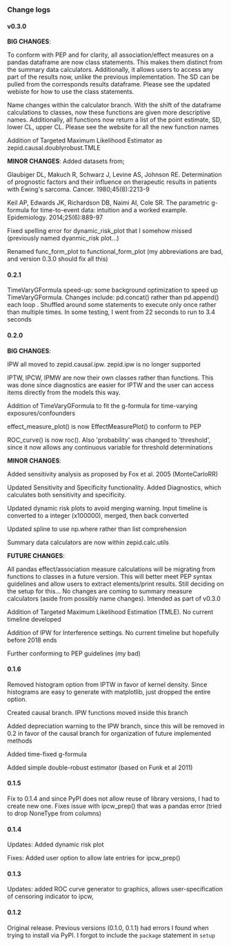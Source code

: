 ### Change logs

#### v0.3.0
**BIG CHANGES**:

To conform with PEP and for clarity, all association/effect measures on a pandas dataframe are now class statements. This makes them distinct from the summary data calculators. Additionally, it allows users to access any part of the results now, unlike the previous implementation. The SD can be pulled from the corresponds results dataframe. Please see the updated webiste for how to use the class statements.

Name changes within the calculator branch. With the shift of the dataframe calculations to classes, now these functions are given more descriptive names. Additionally, all functions now return a list of the point estimate, SD, lower CL, upper CL. Please see the website for all the new function names

Addition of Targeted Maximum Likelihood Estimator as zepid.causal.doublyrobust.TMLE

**MINOR CHANGES**:
Added datasets from;

Glaubiger DL, Makuch R, Schwarz J, Levine AS, Johnson RE. Determination
of prognostic factors and their influence on therapeutic results in patients with Ewing's sarcoma. Cancer.
1980;45(8):2213-9 

Keil AP, Edwards JK, Richardson DB, Naimi AI, Cole SR. The parametric g-formula for time-to-event 
data: intuition and a worked example. Epidemiology. 2014;25(6):889-97

Fixed spelling error for dynamic_risk_plot that I somehow missed (previously named dyanmic_risk plot...)

Renamed func_form_plot to functional_form_plot (my abbreviations are bad, and version 0.3.0 should fix all this)

#### 0.2.1

TimeVaryGFormula speed-up: some background optimization to speed up TimeVaryGFormula. Changes include: pd.concat() 
rather than pd.append() each loop . Shuffled around some statements to execute only once rather than multiple times. In 
some testing, I went from 22 seconds to run to 3.4 seconds

#### 0.2.0
**BIG CHANGES**:

IPW all moved to zepid.causal.ipw. zepid.ipw is no longer supported

IPTW, IPCW, IPMW are now their own classes rather than functions. This was done since diagnostics are easier for IPTW 
and the user can access items directly from the models this way.

Addition of TimeVaryGFormula to fit the g-formula for time-varying exposures/confounders

effect_measure_plot() is now EffectMeasurePlot() to conform to PEP

ROC_curve() is now roc(). Also 'probability' was changed to 'threshold', since it now allows any continuous variable for 
threshold determinations

**MINOR CHANGES**:

Added sensitivity analysis as proposed by Fox et al. 2005 (MonteCarloRR)

Updated Sensitivity and Specificity functionality. Added Diagnostics, which calculates
both sensitivity and specificity. 

Updated dynamic risk plots to avoid merging warning. Input timeline is converted to a integer (x100000), merged, then 
back converted

Updated spline to use np.where rather than list comprehension

Summary data calculators are now within zepid.calc.utils

**FUTURE CHANGES**:

All pandas effect/association measure calculations will be migrating from functions to classes in a future version. 
This will better meet PEP syntax guidelines and allow users to extract elements/print results. Still deciding on the 
setup for this... No changes are coming to summary measure calculators (aside from possibly name changes). Intended as 
part of v0.3.0

Addition of Targeted Maximum Likelihood Estimation (TMLE). No current timeline developed

Addition of IPW for Interference settings. No current timeline but hopefully before 2018 ends

Further conforming to PEP guidelines (my bad)

#### 0.1.6
Removed histogram option from IPTW in favor of kernel density. Since histograms are easy to generate with matplotlib, just dropped the entire option.

Created causal branch. IPW functions moved inside this branch

Added depreciation warning to the IPW branch, since this will be removed in 0.2 in favor of the causal branch for organization of future implemented methods

Added time-fixed g-formula

Added simple double-robust estimator (based on Funk et al 2011)

#### 0.1.5
Fix to 0.1.4 and since PyPI does not allow reuse of library versions, I had to create new one. Fixes issue with ipcw_prep() that was a pandas error (tried to drop NoneType from columns)

#### 0.1.4
Updates: Added dynamic risk plot

Fixes: Added user option to allow late entries for ipcw_prep()

#### 0.1.3
Updates: added ROC curve generator to graphics, allows user-specification of censoring indicator to ipcw,

#### 0.1.2
Original release. Previous versions (0.1.0, 0.1.1) had errors I found when trying to install via PyPI. I forgot to include the `package` statement in `setup`